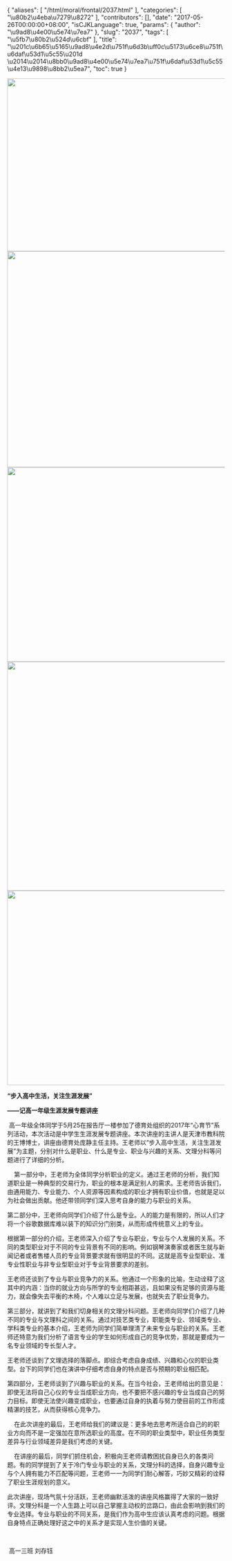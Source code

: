 {
    "aliases": [
        "/html/moral/frontal/2037.html"
    ],
    "categories": [
        "\u80b2\u4eba\u7279\u8272"
    ],
    "contributors": [],
    "date": "2017-05-26T00:00:00+08:00",
    "isCJKLanguage": true,
    "params": {
        "author": "\u9ad8\u4e00\u5e74\u7ea7"
    },
    "slug": "2037",
    "tags": [
        "\u5fb7\u80b2\u524d\u6cbf"
    ],
    "title": "\u201c\u6b65\u5165\u9ad8\u4e2d\u751f\u6d3b\uff0c\u5173\u6ce8\u751f\u6daf\u53d1\u5c55\u201d \u2014\u2014\u8bb0\u9ad8\u4e00\u5e74\u7ea7\u751f\u6daf\u53d1\u5c55\u4e13\u9898\u8bb2\u5ea7",
    "toc": true
}


<img
    src="https://cdn.tfls.online/mirror/full/afb77ee27b10c62a39bf42f70b75bc165021eeb2.jpg"
    style="display:block;margin-left:auto;margin-right:auto;"
    decoding="async"
    fetchpriority="auto"
    loading="lazy"
    height="400"
    width="600"
/>
<img
    src="https://cdn.tfls.online/mirror/full/58cb6d10e2d340ed0885ee004c68a0bb81e67849.jpg"
    style="display:block;margin-left:auto;margin-right:auto;"
    decoding="async"
    fetchpriority="auto"
    loading="lazy"
    height="500"
    width="600"
/>
<img
    src="https://cdn.tfls.online/mirror/full/64d7bdb39a073ac7cc1d42ba9a7cd9561b9f376c.jpg"
    style="display:block;margin-left:auto;margin-right:auto;"
    decoding="async"
    fetchpriority="auto"
    loading="lazy"
    height="450"
    width="600"
/>
<img
    src="https://cdn.tfls.online/mirror/full/fdc0c7d81da99038d5a31ca2823a16041e362748.jpg"
    style="display:block;margin-left:auto;margin-right:auto;"
    decoding="async"
    fetchpriority="auto"
    loading="lazy"
    height="530"
    width="600"
/>
<img
    src="https://cdn.tfls.online/mirror/full/aec8464ed554a73f6aa9eeb4025ddac823067e69.jpg"
    style="display:block;margin-left:auto;margin-right:auto;"
    decoding="async"
    fetchpriority="auto"
    loading="lazy"
    height="450"
    width="600"
/>




  





**“步入高中生活，关注生涯发展”**




**——****记****高一年级****生涯****发展****专题****讲座**




 高一年级全体同学于5月25在报告厅一楼参加了德育处组织的2017年“心育节”系列活动，本次活动是中学生生涯发展专题讲座。本次讲座的主讲人是天津市教科院的王博博士，讲座由德育处庞静主任主持。王老师以“步入高中生活，关注生涯发展”为主题，分别对什么是职业、什么是专业、职业与兴趣的关系、文理分科等问题进行了详细的分析。




    第一部分中，王老师为全体同学分析职业的定义。通过王老师的分析，我们知道职业是一种典型的交易行为，职业的根本是满足别人的需求。王老师告诉我们，由通用能力、专业能力、个人资源等因素构成的职业才拥有职业价值，也就是足以为社会做出贡献。他还带领同学们深入思考自身的能力与职业的关系。




第二部分中，王老师向同学们介绍了什么是专业。人的能力是有限的，所以人们才将一个谷歌数据库难以装下的知识分门别类，从而形成传统意义上的专业。




根据第一部分的介绍，王老师深入介绍了专业与职业，专业与个人发展的关系。不同的类型职业对于不同的专业背景有不同的影响。例如钢琴演奏家或者医生就与新闻记者或者售楼人员的专业背景要求就有很明显的不同。这就是高专业型职业、准专业性职业与非专业型职业对于专业背景要求的差别。




王老师还谈到了专业与职业竞争力的关系。他通过一个形象的比喻，生动诠释了这其中的内涵：当你的就业方向与所学的专业相距甚远，且如果没有足够的资源与能力，就会像失去平衡的木椅，个人难以立足与发展，也就失去了职业竞争力。




第三部分，就讲到了和我们切身相关的文理分科问题。王老师向同学们介绍了几种不同的专业与文理科之间的关系。通过对技艺类专业，职能类专业、领域类专业、学科类专业的基本介绍，王老师为同学们简单理清了未来专业与职业的关系。王老师还特意为我们分析了语言专业的学生如何形成自己的竞争优势，那就是要成为一名专业领域的专长型人才。




王老师还谈到了文理选择的落脚点。即综合考虑自身成绩、兴趣和心仪的职业类型。台下的同学们也在演讲中仔细考虑自身的特点是否与预期的职业相匹配。




第四部分，王老师谈到了兴趣与职业的关系。在当今社会，王老师给出的意见是：即使无法将自己心仪的专业当成职业方向，也不要把不感兴趣的专业当成自己的努力目标。即使无法使兴趣变成职业，也要通过自身的执着与努力使目前的工作形成精湛的技艺，从而获得核心竞争力。




    在此次讲座的最后，王老师给我们的建议是：更多地去思考所适合自己的的职业方向而不是一定强加在意所选职业的高度。在不同的职业类型中，职业任务类型差异与行业领域差异是我们考虑的关键。




    在讲座的最后，同学们抓住机会，积极向王老师请教困扰自身已久的各类问题。有的同学提到了关于冷门专业与职业的关系，文理分科的选择，自身兴趣专业与个人拥有能力不匹配等问题，王老师一一为同学们耐心解答，巧妙又精彩的诠释了职业生涯规划的意义。




此次讲座，现场气氛十分活跃，王老师幽默活泼的讲座风格赢得了大家的一致好评。文理分科是一个人生路上可以自己掌握主动权的岔路口，由此会影响到我们的专业选择。专业与职业的不同关系，是我们作为高中生应该认真考虑的问题。根据自身特点正确处理好这之中的关系才是实现人生价值的关键。














                                           




 高一三班 刘存钰









  



